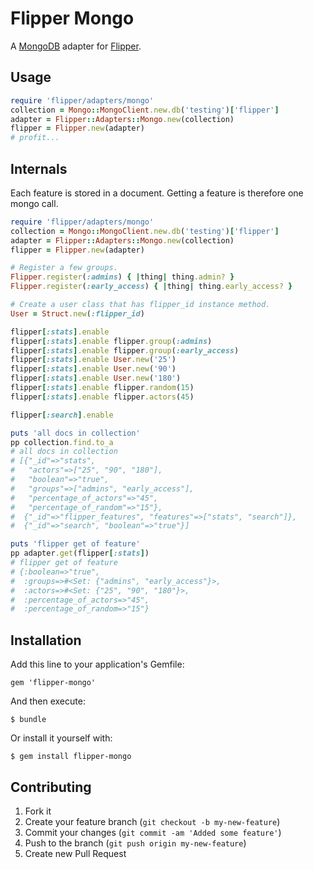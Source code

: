 # Flipper Mongo

A [MongoDB](https://github.com/mongodb/mongo-ruby-driver) adapter for [Flipper](https://github.com/jnunemaker/flipper).

## Usage

```ruby
require 'flipper/adapters/mongo'
collection = Mongo::MongoClient.new.db('testing')['flipper']
adapter = Flipper::Adapters::Mongo.new(collection)
flipper = Flipper.new(adapter)
# profit...
```

## Internals

Each feature is stored in a document. Getting a feature is therefore one mongo call.

```ruby
require 'flipper/adapters/mongo'
collection = Mongo::MongoClient.new.db('testing')['flipper']
adapter = Flipper::Adapters::Mongo.new(collection)
flipper = Flipper.new(adapter)

# Register a few groups.
Flipper.register(:admins) { |thing| thing.admin? }
Flipper.register(:early_access) { |thing| thing.early_access? }

# Create a user class that has flipper_id instance method.
User = Struct.new(:flipper_id)

flipper[:stats].enable
flipper[:stats].enable flipper.group(:admins)
flipper[:stats].enable flipper.group(:early_access)
flipper[:stats].enable User.new('25')
flipper[:stats].enable User.new('90')
flipper[:stats].enable User.new('180')
flipper[:stats].enable flipper.random(15)
flipper[:stats].enable flipper.actors(45)

flipper[:search].enable

puts 'all docs in collection'
pp collection.find.to_a
# all docs in collection
# [{"_id"=>"stats",
#   "actors"=>["25", "90", "180"],
#   "boolean"=>"true",
#   "groups"=>["admins", "early_access"],
#   "percentage_of_actors"=>"45",
#   "percentage_of_random"=>"15"},
#  {"_id"=>"flipper_features", "features"=>["stats", "search"]},
#  {"_id"=>"search", "boolean"=>"true"}]

puts 'flipper get of feature'
pp adapter.get(flipper[:stats])
# flipper get of feature
# {:boolean=>"true",
#  :groups=>#<Set: {"admins", "early_access"}>,
#  :actors=>#<Set: {"25", "90", "180"}>,
#  :percentage_of_actors=>"45",
#  :percentage_of_random=>"15"}
```

## Installation

Add this line to your application's Gemfile:

    gem 'flipper-mongo'

And then execute:

    $ bundle

Or install it yourself with:

    $ gem install flipper-mongo

## Contributing

1. Fork it
2. Create your feature branch (`git checkout -b my-new-feature`)
3. Commit your changes (`git commit -am 'Added some feature'`)
4. Push to the branch (`git push origin my-new-feature`)
5. Create new Pull Request
